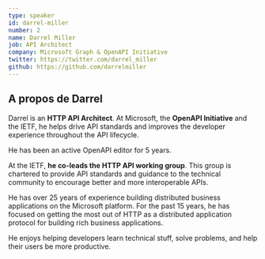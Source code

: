 ```yaml
---
type: speaker
id: darrel-miller
number: 2
name: Darrel Miller
job: API Architect
company: Microsoft Graph & OpenAPI Initiative
twitter: https://twitter.com/darrel_miller
github: https://github.com/darrelmiller
---
```


## A propos de Darrel

Darrel is an **HTTP API Architect**. At Microsoft, the **OpenAPI Initiative** and the IETF, he helps drive API standards and improves the developer experience throughout the API lifecycle.

He has been an active OpenAPI editor for 5 years.

At the IETF, **he co-leads the HTTP API working group**. This group is chartered to provide API standards and guidance to the technical community to encourage better and more interoperable APIs.

He has over 25 years of experience building distributed business applications on the Microsoft platform. For the past 15 years, he has focused on getting the most out of HTTP as a distributed application protocol for building rich business applications.

He enjoys helping developers learn technical stuff, solve problems, and help their users be more productive.
